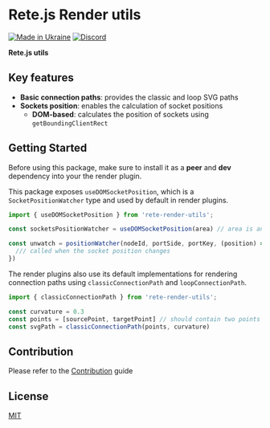 Rete.js Render utils
====
[![Made in Ukraine](https://img.shields.io/badge/made_in-ukraine-ffd700.svg?labelColor=0057b7)](https://stand-with-ukraine.pp.ua)
[![Discord](https://img.shields.io/discord/1081223198055604244?color=%237289da&label=Discord)](https://discord.gg/cxSFkPZdsV)

**Rete.js utils**

## Key features

- **Basic connection paths**: provides the classic and loop SVG paths
- **Sockets position**: enables the calculation of socket positions
  - **DOM-based**: calculates the position of sockets using `getBoundingClientRect`

## Getting Started

Before using this package, make sure to install it as a **peer** and **dev** dependency into your the render plugin.

This package exposes `useDOMSocketPosition`, which is a `SocketPositionWatcher` type and used by default in render plugins.

```ts
import { useDOMSocketPosition } from 'rete-render-utils';

const socketsPositionWatcher = useDOMSocketPosition(area) // area is an instance of AreaPlugin

const unwatch = positionWatcher(nodeId, portSide, portKey, (position) => {
  /// called when the socket position changes
})
```

The render plugins also use its default implementations for rendering connection paths using `classicConnectionPath` and `loopConnectionPath`.

```ts
import { classicConnectionPath } from 'rete-render-utils';

const curvature = 0.3
const points = [sourcePoint, targetPoint] // should contain two points
const svgPath = classicConnectionPath(points, curvature)
```

## Contribution

Please refer to the [Contribution](https://retejs.org/docs/contribution) guide

## License

[MIT](https://github.com/retejs/render-utils-plugin/blob/master/LICENSE)
